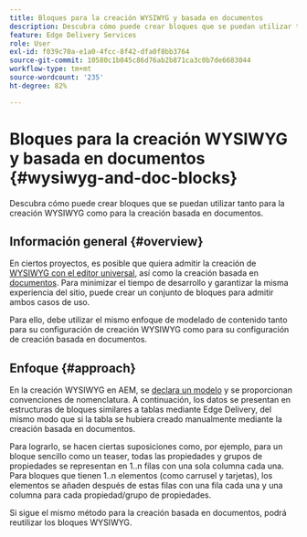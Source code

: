 ```yaml
---
title: Bloques para la creación WYSIWYG y basada en documentos
description: Descubra cómo puede crear bloques que se puedan utilizar tanto para la creación WYSIWYG como para la creación basada en documentos.
feature: Edge Delivery Services
role: User
exl-id: f039c70a-e1a0-4fcc-8f42-dfa0f8bb3764
source-git-commit: 10580c1b045c86d76ab2b871ca3c0b7de6683044
workflow-type: tm+mt
source-wordcount: '235'
ht-degree: 82%

---
```


# Bloques para la creación WYSIWYG y basada en documentos {#wysiwyg-and-doc-blocks}

Descubra cómo puede crear bloques que se puedan utilizar tanto para la creación WYSIWYG como para la creación basada en documentos.

## Información general {#overview}

En ciertos proyectos, es posible que quiera admitir la creación de [WYSIWYG con el editor universal](/help/edge/wysiwyg-authoring/authoring.md), así como la creación basada en [documentos](/help/edge/docs/authoring.md). Para minimizar el tiempo de desarrollo y garantizar la misma experiencia del sitio, puede crear un conjunto de bloques para admitir ambos casos de uso.

Para ello, debe utilizar el mismo enfoque de modelado de contenido tanto para su configuración de creación WYSIWYG como para su configuración de creación basada en documentos.

## Enfoque {#approach}

En la creación WYSIWYG en AEM, se [declara un modelo](/help/edge/wysiwyg-authoring/content-modeling.md) y se proporcionan convenciones de nomenclatura. A continuación, los datos se presentan en estructuras de bloques similares a tablas mediante Edge Delivery, del mismo modo que si la tabla se hubiera creado manualmente mediante la creación basada en documentos.

Para lograrlo, se hacen ciertas suposiciones como, por ejemplo, para un bloque sencillo como un teaser, todas las propiedades y grupos de propiedades se representan en 1..n filas con una sola columna cada una. Para bloques que tienen 1..n elementos (como carrusel y tarjetas), los elementos se añaden después de estas filas con una fila cada una y una columna para cada propiedad/grupo de propiedades.

Si sigue el mismo método para la creación basada en documentos, podrá reutilizar los bloques WYSIWYG.
